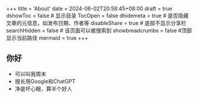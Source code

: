 +++
title = 'About'
date = 2024-06-02T20:58:45+08:00
draft = true
dshowToc = false # 显示目录
TocOpen = false
dhidemeta = true # 是否隐藏文章的元信息，如发布日期、作者等
disableShare = true # 底部不显示分享栏
searchHidden = false # 该页面可以被搜索到
showbreadcrumbs = false #顶部显示当前路径
mermaid = true
+++
## 你好

- 可以叫我周末
- 擅长用Google和ChatGPT
- 净是坏心眼，算半个好人
